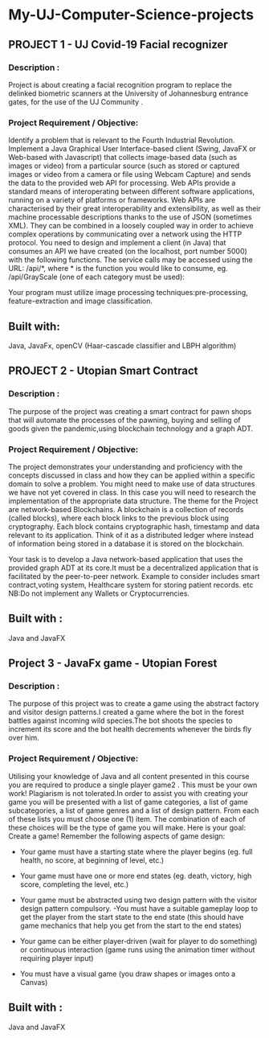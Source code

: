 # My-UJ-Computer-Science-projects

## PROJECT 1 - UJ Covid-19 Facial recognizer 

### Description :

Project is about creating a facial recognition program to replace the delinked biometric scanners at the University of Johannesburg entrance gates, for the use of the UJ Community . 

### Project Requirement / Objective:

Identify a problem that is relevant to the Fourth Industrial Revolution. Implement a Java
Graphical User Interface-based client (Swing, JavaFX or Web-based with Javascript) that
collects image-based data (such as images or video) from a particular source (such as stored
or captured images or video from a camera or file using Webcam Capture) and sends the data
to the provided web API for processing. 
Web APIs provide a standard means of interoperating
between different software applications, running on a variety of platforms or frameworks. Web
APIs are characterised by their great interoperability and extensibility, as well as their machine 
processable descriptions thanks to the use of JSON (sometimes XML).
They can be combined
in a loosely coupled way in order to achieve complex operations by communicating over a
network using the HTTP protocol. You need to design and implement a client (in Java) that
consumes an API we have created (on the localhost, port number 5000) with the following
functions.
The service calls may be accessed using the URL: /api/*, where * is the function
you would like to consume, eg. /api/GrayScale (one of each category must be used):

Your program must utilize image processing techniques:pre-processing, feature-extraction and image classification. 

## Built with:

Java, JavaFx, openCV (Haar-cascade classifier and LBPH algorithm) 

## PROJECT 2 - Utopian Smart Contract 

### Description :

The purpose of the project was creating a smart contract for pawn shops that will automate the processes of the pawning, buying and selling of goods given the pandemic,using blockchain technology and a graph ADT. 

### Project Requirement / Objective:

The project demonstrates your understanding and proficiency with the concepts discussed
in class and how they can be applied within a specific domain to solve a problem. You might
need to make use of data structures we have not yet covered in class. In this case you will
need to research the implementation of the appropriate data structure.
The theme for the Project are network-based Blockchains. A blockchain is a collection of
records (called blocks), where each block links to the previous block using cryptography. Each
block contains cryptographic hash, timestamp and data relevant to its application. Think of
it as a distributed ledger where instead of information being stored in a database it is stored
on the blockchain. 

Your task is to develop a Java network-based application that uses the provided graph ADT at its core.It must be a decentralized application that is facilitated by the peer-to-peer network. 
Example to consider includes smart contract,voting system, Healthcare system for storing patient records. etc
NB:Do not implement any Wallets or Cryptocurrencies. 

## Built with :
Java and JavaFX 


## Project 3 - JavaFx game - Utopian Forest

### Description :

The purpose of this project was to create a game using the abstract factory and visitor design patterns.I created a game where the bot in the forest battles against incoming wild species.The bot shoots the species to increment its score and the bot health decrements whenever the birds fly over him. 

### Project Requirement / Objective:

Utilising your knowledge of Java and all content presented in this course you are required to pro­duce a single player game2 . This must be your own work! Plagiarism is not tolerated.In order to assist you with creating your game you will be presented with a list of game categories, a list of game subcategories, a list of game genres and a list of design pattern. From each of these lists you must choose one (1) item. The combination of each of these choices will be the type of game you will make.
Here is your goal: Create a game!
Remember the following aspects of game design:
- Your game must have a starting state where the player begins (eg. full health, no score,
at beginning of level, etc.)
- Your game must have one or more end states (eg. death, victory, high score, completing
the level, etc.)
- Your game must be abstracted using two design pattern with the visitor design pattern compulsory. 
-You must have a suitable gameplay loop to get the player from the start state to the end
state (this should have game mechanics that help you get from the start to the end states)

- Your game can be either player‐driven (wait for player to do something) or continuous
interaction (game runs using the animation timer without requiring player input)
- You must have a visual game (you draw shapes or images onto a Canvas)

## Built with :
Java and JavaFX 
